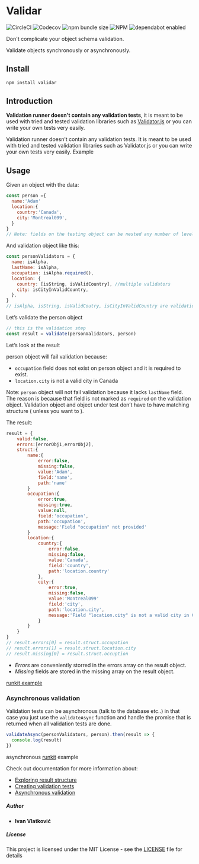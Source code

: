 # Validar

![CircleCI](https://img.shields.io/circleci/build/github/ivandotv/validar/master)
![Codecov](https://img.shields.io/codecov/c/github/ivandotv/validar)
![npm bundle size](https://img.shields.io/bundlephobia/minzip/validar)
![NPM](https://img.shields.io/npm/l/validar)
![dependabot enabled](https://flat.badgen.net/dependabot/dependabot/dependabot-core/?icon=dependabot)

Don't complicate your object schema validation.

Validate objects synchronously or asynchronously.

## Install

```js
npm install validar
```

## Introduction

**Validation runner doesn't contain any validation tests**, it is meant to be used with tried and tested validation libraries such as [Validator.js](https://github.com/validatorjs/validator.js) or you can write your own tests very easily.

Validation runner doesn’t contain any validation tests. It is meant to be used with tried and tested validation libraries such as Validator.js or you can write your own tests very easily.
Example

## Usage

Given an object with the data:

```js
const person ={
  name:'Adam'
  location:{
    country:'Canada',
    city:'Montreal099',
  }
}
// Note: fields on the testing object can be nested any number of levels.
```

And validation object like this:

```js
const personValidators = {
  name: isAlpha,
  lastName: isAlpha,
  occupation: isAlpha.required(),
  location: {
    country: [isString, isValidCountry], //multiple validators
    city: isCityInValidCountry,
  },
}
// isAlpha, isString, isValidCoutry, isCityInValidCountry are validation tests (more on that later)
```

Let’s validate the person object

```js
// this is the validation step
const result = validate(personValidators, person)
```

Let’s look at the result

person object will fail validation because:

- `occupation` field does not exist on person object and it is required to exist.
- `location.city` is not a valid city in Canada

Note: `person` object will not fail validation because it lacks `lastName` field. The reason is because that field is not marked as `required` on the validation object. Validation object and object under test don’t have to have matching structure ( unless you want to ).

The result:

```js
result = {
    valid:false,
    errors:[errorObj1,errorObj2],
    struct:{
        name:{
            error:false,
            missing:false,
            value:'Adam',
            field:'name',
            path:'name'
        }
        occupation:{
            error:true,
            missing:true,
            value:null,
            field:'occupation',
            path:'occupation',
            message:'Field "occupation" not provided'
        }
        location:{
            country:{
                error:false,
                missing:false,
                value:'Canada',
                field:'country',
                path:'location.country'
            },
            city:{
                error:true,
                missing:false,
                value:'Montreal099'
                field:'city',
                path:'location.city',
                message:'Field "location.city" is not a valid city in Canada'
            }
        }
    }
}
// result.errors[0] = result.struct.occupation
// result.errors[1] = result.struct.location.city
// result.missing[0] = result.struct.occuption
```

- _Errors_ are conveniently storred in the errors array on the result object.
- _Missing_ fields are stored in the missing array on the result object.

[runkit example](https://runkit.com/ivandotv/validar)

### Asynchronous validation

Validation tests can be asynchronous (talk to the database etc..) in that case you just use the `validateAsync` function and handle the promise that is returned when all validation tests are done.

```js
validateAsync(personValidators, person).then(result => {
  console.log(result)
})
```

asynchronous [runkit](https://runkit.com/ivandotv/async-validar-example) example

Check out documentation for more information about:

- [Exploring result structure](https://ivandotv.github.io/validar/validate/validation-result)
- [Creating validation tests](https://ivandotv.github.io/validar/validation/test-function)
- [Asynchronous validation](https://ivandotv.github.io/validar/validate/validate-async)

##### Author

- **Ivan Vlatković**

##### License

This project is licensed under the MIT License - see the [LICENSE](LICENSE) file for details
